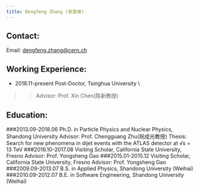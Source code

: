 ```yaml
---
title: Dengfeng Zhang (张登峰)
---
```


Contact:
---
Email: dengfeng.zhang@cern.ch 

Working Experience:
---

* 2018.11-present	  Post-Doctor, Tsinghua University \
>> Advisor: Prof. Xin Chen(陈新教授)


Education:
---
###2013.09-2018.06	  Ph.D. in Particle Physics and Nuclear Physics, Shandong University
			            Advisor: Prof. Chengguang Zhu(祝成光教授)
                  Thesis: Search for new phenomena in dijet events with the ATLAS detector at √s = 13 TeV
###2016.10-2017.08   Visiting Scholar, California State University, Fresno
			            Advisor: Prof. Yongsheng Gao
###2015.01-2015.12   Visiting Scholar, California State University, Fresno
                  Advisor: Prof. Yongsheng Gao
###2009.09-2013.07   B.S. in Applied Physics, Shandong University (Weihai)
###2010.09-2012.07   B.E. in Software Engineering, Shandong University (Weihai)
